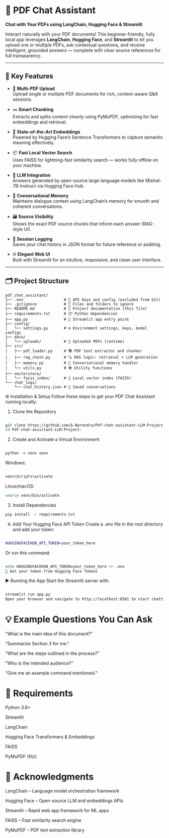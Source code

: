 # 🧠 PDF Chat Assistant  
**Chat with Your PDFs using LangChain, Hugging Face & Streamlit**

Interact naturally with your PDF documents! This beginner-friendly, fully local app leverages **LangChain**, **Hugging Face**, and **Streamlit** to let you upload one or multiple PDFs, ask contextual questions, and receive intelligent, grounded answers — complete with clear source references for full transparency.

---

## 🚀 Key Features

- 📄 **Multi-PDF Upload**  
  Upload single or multiple PDF documents for rich, context-aware Q&A sessions.

- ✂️ **Smart Chunking**  
  Extracts and splits content cleanly using PyMuPDF, optimizing for fast embeddings and retrieval.

- 🧠 **State-of-the-Art Embeddings**  
  Powered by Hugging Face’s Sentence Transformers to capture semantic meaning effectively.

- 📦 **Fast Local Vector Search**  
  Uses FAISS for lightning-fast similarity search — works fully offline on your machine.

- 🤖 **LLM Integration**  
  Answers generated by open-source large language models like Mistral-7B-Instruct via Hugging Face Hub.

- 💬 **Conversational Memory**  
  Maintains dialogue context using LangChain’s memory for smooth and coherent conversations.

- 🗃️ **Source Visibility**  
  Shows the exact PDF source chunks that inform each answer (RAG-style UI).

- 🧠 **Session Logging**  
  Saves your chat history in JSON format for future reference or auditing.

- 🌐 **Elegant Web UI**  
  Built with Streamlit for an intuitive, responsive, and clean user interface.

---

## 🗂️ Project Structure

```plaintext
pdf_chat_assistant/
├── .env                  # 🔐 API keys and config (excluded from Git)
├── .gitignore            # 🚫 Files and folders to ignore
├── README.md             # 📘 Project documentation (this file)
├── requirements.txt      # 📦 Python dependencies
├── app.py                # 🚀 Streamlit app entry point
├── config/
│   └── settings.py       # ⚙️ Environment settings, keys, model configs
├── data/
│   └── uploads/          # 📄 Uploaded PDFs (runtime)
├── src/
│   ├── pdf_loader.py     # 📚 PDF text extractor and chunker
│   ├── rag_chain.py      # 🔍 RAG logic: retrieval + LLM generation
│   ├── memory.py         # 🧠 Conversational memory handler
│   └── utils.py          # 🛠️ Utility functions
├── vectorstore/
│   └── faiss_index/      # 🧬 Local vector index (FAISS)
└── chat_logs/
    └── chat_history.json # 💬 Saved conversations
```

⚙️ Installation & Setup
Follow these steps to get your PDF Chat Assistant running locally:

1. Clone the Repository
```bash

git clone https://github.com/G-Narendra/Pdf-chat-assistant-LLM-Project-.git
cd Pdf-chat-assistant-LLM-Project-
```

2. Create and Activate a Virtual Environment
```bash

python -m venv venv
```
Windows:
```bash

venv\Scripts\activate
```
Linux/macOS:

```bash
source venv/bin/activate
```
3. Install Dependencies
```bash
pip install -r requirements.txt
```
4. Add Your Hugging Face API Token
Create a .env file in the root directory and add your token:

```bash

HUGGINGFACEHUB_API_TOKEN=your_token_here
```
Or run this command:

```bash

echo HUGGINGFACEHUB_API_TOKEN=your_token_here >> .env
🔑 Get your token from Hugging Face Tokens
```

▶️ Running the App
Start the Streamlit server with:

```bash

streamlit run app.py
Open your browser and navigate to http://localhost:8501 to start chatting with your PDFs!
```


# 💡 Example Questions You Can Ask
"What is the main idea of this document?"

"Summarize Section 3 for me."

"What are the steps outlined in the process?"

"Who is the intended audience?"

"Give me an example command mentioned."

# 📌 Requirements
Python 3.8+

Streamlit

LangChain

Hugging Face Transformers & Embeddings

FAISS

PyMuPDF (fitz)

# 🌟 Acknowledgments
LangChain – Language model orchestration framework

Hugging Face – Open-source LLM and embeddings APIs

Streamlit – Rapid web app framework for ML apps

FAISS – Fast similarity search engine

PyMuPDF – PDF text extraction library

